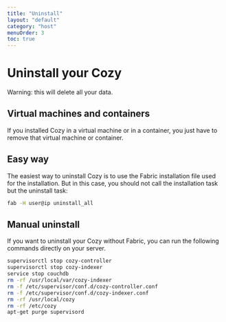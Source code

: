 ```yaml
---
title: "Uninstall"
layout: "default"
category: "host"
menuOrder: 3
toc: true
---
```


# Uninstall your Cozy
Warning: this will delete all your data.

## Virtual machines and containers

If you installed Cozy in a virtual machine or in a container, you just have
to remove that virtual machine or container.


## Easy way

The easiest way to uninstall Cozy is to use the Fabric installation file used for the installation. But in this case, you should not call the installation task but the uninstall task:

```bash
fab -H user@ip uninstall_all
```

## Manual uninstall

If you want to uninstall your Cozy without Fabric, you can run the following
commands directly on your server.

```bash
supervisorctl stop cozy-controller
supervisorctl stop cozy-indexer
service stop couchdb
rm -rf /usr/local/var/cozy-indexer
rm -f /etc/supervisor/conf.d/cozy-controller.conf
rm -f /etc/supervisor/conf.d/cozy-indexer.conf
rm -rf /usr/local/cozy
rm -rf /etc/cozy
apt-get purge supervisord
```
